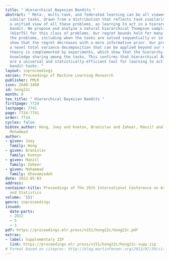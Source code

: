 ```yaml
---
title: " Hierarchical Bayesian Bandits "
abstract: " Meta-, multi-task, and federated learning can be all viewed as solving
  similar tasks, drawn from a distribution that reflects task similarities. We provide
  a unified view of all these problems, as learning to act in a hierarchical Bayesian
  bandit. We propose and analyze a natural hierarchical Thompson sampling algorithm
  (HierTS) for this class of problems. Our regret bounds hold for many variants of
  the problems, including when the tasks are solved sequentially or in parallel; and
  show that the regret decreases with a more informative prior. Our proofs rely on
  a novel total variance decomposition that can be applied beyond our models. Our
  theory is complemented by experiments, which show that the hierarchy helps with
  knowledge sharing among the tasks. This confirms that hierarchical Bayesian bandits
  are a universal and statistically-efficient tool for learning to act with similar
  bandit tasks. "
layout: inproceedings
series: Proceedings of Machine Learning Research
publisher: PMLR
issn: 2640-3498
id: hong22c
month: 0
tex_title: " Hierarchical Bayesian Bandits "
firstpage: 7724
lastpage: 7741
page: 7724-7741
order: 7724
cycles: false
bibtex_author: Hong, Joey and Kveton, Branislav and Zaheer, Manzil and Ghavamzadeh,
  Mohammad
author:
- given: Joey
  family: Hong
- given: Branislav
  family: Kveton
- given: Manzil
  family: Zaheer
- given: Mohammad
  family: Ghavamzadeh
date: 2022-05-03
address:
container-title: Proceedings of The 25th International Conference on Artificial Intelligence
  and Statistics
volume: '151'
genre: inproceedings
issued:
  date-parts:
  - 2022
  - 5
  - 3
pdf: https://proceedings.mlr.press/v151/hong22c/hong22c.pdf
extras:
- label: Supplementary ZIP
  link: https://proceedings.mlr.press/v151/hong22c/hong22c-supp.zip
# Format based on citeproc: http://blog.martinfenner.org/2013/07/30/citeproc-yaml-for-bibliographies/
---
```

